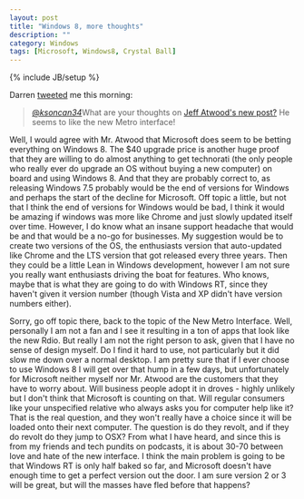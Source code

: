 ```yaml
---
layout: post
title: "Windows 8, more thoughts"
description: ""
category: Windows
tags: [Microsoft, Windows8, Crystal Ball]
---
```

{% include JB/setup %}

Darren [tweeted](https://twitter.com/darrenthetiger/status/222699772161691649) me this morning:

>[@*ksoncan34*](https://twitter.com/ksoncan34)What are your thoughts on
>[Jeff Atwood's new post?](http://t.co/lkeRmwp) He seems to like the new Metro interface!

Well, I would agree with Mr. Atwood that Microsoft does seem to be betting everything on Windows 8.  The $40 upgrade price is
another huge proof that they are willing to do almost anything to get technorati (the only people who really ever do upgrade an
OS without buying a new computer) on board and using Windows 8. And that they are probably correct to, as
releasing Windows 7.5 probably would be the end of versions for Windows and perhaps the start of the decline for Microsoft.
Off topic a little, but not that I think the end of versions for Windows would be bad, I think it would be amazing if windows was more like
Chrome and just slowly updated itself over time.  However, I do know what an insane support headache that would be and that would be a no-go for businesses.
My suggestion would be to create two versions of the OS, the enthusiasts version that auto-updated like Chrome and the LTS
version that got released every three years.  Then they could be a little Lean in Windows development, however I
am not sure you really want enthusiasts driving the boat for features.  Who knows, maybe that is what they are going to do with Windows RT,
since they haven't given it version number (though Vista and XP didn't have version numbers either).

Sorry, go off topic there, back to the topic of the New Metro Interface.  Well, personally I am not a fan and I see it
resulting in a ton of apps that look like the new Rdio.  But really I am not the right person to ask, given that I have no sense of design myself.
Do I find it hard to use, not particularly but it did slow me down over a normal desktop. I am pretty sure that if I ever choose to use Windows 8
I will get over that hump in a few days, but unfortunately for Microsoft neither myself nor Mr. Atwood are the customers that they have to worry about.
Will business people adopt it in droves - highly unlikely but I don't think that Microsoft is counting on that.
Will regular consumers like your unspecified relative who always asks you for computer help like it?  That is the real question, and they won't really
have a choice since it will be loaded onto their next computer.  The question is do they revolt, and if they do revolt do they jump to OSX?  From what I have heard,
and since this is from my friends and tech pundits on podcasts, it is about 30-70 between love and hate of the new interface.
I think the main problem is going to be that Windows RT is only half baked so far, and Microsoft doesn't have enough time to get a perfect version out the door.
I am sure version 2 or 3 will be great, but will the masses have fled before that happens?
